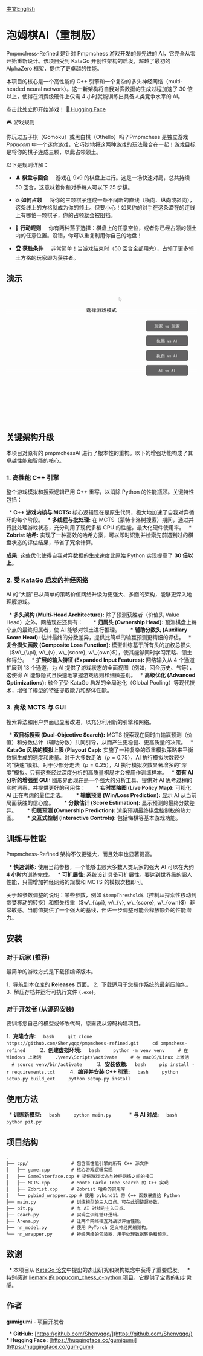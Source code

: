 [中文](https://github.com/Shenyqqq/pmpmchess-refined/blob/master/README.zh.md)[English](https://github.com/Shenyqqq/pmpmchess-refined/blob/master/README.md)
# 泡姆棋AI（重制版）

Pmpmchess-Refined 是针对 Pmpmchess 游戏开发的最先进的 AI，它完全从零开始重新设计。该项目受到 KataGo 开创性架构的启发，超越了最初的 AlphaZero 框架，提供了更卓越的性能。

本项目的核心是一个高性能的 C++ 引擎和一个复杂的多头神经网络（multi-headed neural network）。这一新架构将自我对弈数据的生成过程加速了 30 倍以上，使得在消费级硬件上仅需 4 小时就能训练出具备人类竞争水平的 AI。

点击此处立即开始游戏！
[🤗 Hugging Face](https://huggingface.co/spaces/gumigumi/pmpmchess)

🎮 游戏规则

你玩过五子棋（Gomoku）或黑白棋（Othello）吗？Pmpmchess 是独立游戏 *Popucom* 中一个迷你游戏，它巧妙地将这两种游戏的玩法融合在一起！游戏目标是将你的棋子连成三颗，以此占领领土。

以下是规则详解：

  * **♟️ 棋盘与回合**
        游戏在 9x9 的棋盘上进行。这是一场快速对局，总共持续 50 回合，这意味着你和对手每人可以下 25 步棋。

  * **💥 如何占领**
        将你的三颗棋子连成一条不间断的直线（横向、纵向或斜向），这条线上的方格就成为你的领土。但要小心！如果你的对手在这条潜在的连线上有哪怕一颗棋子，你的占领就会被阻挡。

  * **🤔 行动规则**
        你有两种落子选择：棋盘上的任意空位，或者你已经占领的领土内的任意位置。没错，你可以重复利用你自己的地盘！

  * **🏆 获胜条件**
        非常简单！当游戏结束时（50 回合全部用完），占领了更多领土方格的玩家即为获胜者。

## 演示
![gif](https://raw.githubusercontent.com/Shenyqqq/pmpmchess-refined/master/gif/1.gif)
## 关键架构升级

本项目对原有的 pmpmchessAI 进行了根本性的重构。以下的增强功能构成了其卓越性能和智能的核心。

### 1\. 高性能 C++ 引擎

整个游戏模拟和搜索逻辑已用 C++ 重写，以消除 Python 的性能瓶颈。关键特性包括：

  \* **C++ 游戏内核与 MCTS:** 核心逻辑现在是原生代码，极大地加速了自我对弈循环的每个阶段。
  \* **多线程与批处理:** 在 MCTS（蒙特卡洛树搜索）期间，通过并行批处理游戏状态，充分利用了现代多核 CPU 的性能，最大化硬件使用率。
  \* **Zobrist 哈希:** 实现了一种高效的哈希方案，可以即时识别并检索先前遇到过的棋盘状态的评估结果，节省了冗余计算。

**成果:** 这些优化使得自我对弈数据的生成速度比原始 Python 实现提高了 **30 倍以上**。

### 2\. 受 KataGo 启发的神经网络

AI 的“大脑”已从简单的策略价值网络升级为更强大、多面的架构，能够更深入地理解游戏。

  \* **多头架构 (Multi-Head Architecture):** 除了预测获胜者（价值头 Value Head）之外，网络现在还具有：
      \* **归属头 (Ownership Head):** 预测棋盘上每个点的最终归属者，使 AI 能够对领土进行推理。
      \* **辅助分数头 (Auxiliary Score Head):** 估计最终的分数差异，提供比简单的输赢预测更精细的评估。
  \* **复合损失函数 (Composite Loss Function):** 模型训练基于所有头的加权总损失（$w\_{\\pi}, w\_{v}, w\_{score}, w\_{own}$），使其能够同时学习策略、领土和得分。
  \* **扩展的输入特征 (Expanded Input Features):** 网络输入从 4 个通道扩展到 13 个通道，为 AI 提供了游戏状态的全面视图（例如，回合历史、气等），这使得 AI 能够隐式且快速地掌握游戏规则和细微差别。
  \* **高级优化 (Advanced Optimizations):** 融合了受 KataGo 启发的全局池化（Global Pooling）等现代技术，增强了模型的特征提取能力和整体性能。

### 3\. 高级 MCTS 与 GUI

搜索算法和用户界面已显著改进，以充分利用新的引擎和网络。

  \* **双目标搜索 (Dual-Objective Search):** MCTS 搜索现在同时由输赢预测（价值）和分数估计（辅助分数）共同引导，从而产生更稳健、更高质量的决策。
  \* **KataGo 风格的模拟上限 (Playout Cap):** 实施了一种复杂的双重模拟策略来平衡数据生成的速度和质量。对于大多数走法（$p=0.75$），AI 执行模拟次数较少的“快速”模拟。对于少部分走法（$p=0.25$），AI 执行模拟次数显著增多的“深度”模拟。只有这些经过深度分析的高质量棋局才会被用作训练样本。
  \* **带有 AI 分析的增强型 GUI:** 图形界面现在是一个强大的分析工具，提供对 AI 思考过程的实时洞察，并提供更好的可用性：
      \* **实时策略图 (Live Policy Map):** 可视化 AI 正在考虑的最佳走法。
      \* **输赢预测 (Win/Loss Prediction):** 显示 AI 从当前局面获胜的信心度。
      \* **分数估计 (Score Estimation):** 显示预测的最终分数差异。
      \* **归属预测 (Ownership Prediction):** 渲染预期最终棋盘控制权的热力图。
      \* **交互式控制 (Interactive Controls):** 包括悔棋等基本游戏功能。

## 训练与性能

Pmpmchess-Refined 架构不仅更强大，而且效率也显著提高。

  \* **快速训练:** 使用当前参数，一个能够击败大多数人类玩家的强大 AI 可以在大约 **4 小时**内训练完成。
  \* **可扩展性:** 系统设计具备可扩展性。要达到世界级的超人性能，只需增加神经网络的规模和 MCTS 的模拟次数即可。

关于超参数调整的说明：某些参数，例如 `$tempThreshold$`（控制从探索性移动到贪婪移动的转换）和损失权重（$w\_{\\pi}, w\_{v}, w\_{score}, w\_{own}$）非常敏感。当前值提供了一个强大的基线，但进一步调整可能会释放额外的性能潜力。

## 安装

### 对于玩家 (推荐)

最简单的游戏方式是下载预编译版本。

1.  导航到本仓库的 **Releases** 页面。
2.  下载适用于您操作系统的最新压缩包。
3.  解压存档并运行可执行文件 (`.exe`)。

### 对于开发者 (从源码安装)

要训练您自己的模型或修改代码，您需要从源码构建项目。

1.  **克隆仓库:**
    ` bash     git clone https://github.com/Shenyqqq/pmpmchess-refined.git     cd pmpmchess-refined      `
2.  **创建虚拟环境:**
    ` bash     python -m venv venv     # 在 Windows 上激活     .\venv\Scripts\activate     # 在 macOS/Linux 上激活     # source venv/bin/activate      `
3.  **安装依赖:**
    ` bash     pip install -r requirements.txt      `
4.  **编译并安装 C++ 引擎:**
    ` bash     python setup.py build_ext     python setup.py install      `

## 使用方法

  \* **训练新模型:**
    ` bash     python main.py      `
  \* **与 AI 对战:**
    ` bash     python pit.py      `

## 项目结构

```
.
├── cpp/                # 包含高性能引擎的所有 C++ 源文件
│   ├── game.cpp        # 核心游戏逻辑实现
│   ├── GameInterface.cpp # 提供游戏状态与神经网络之间的接口
│   ├── MCTS.cpp        # Monte Carlo Tree Search 的 C++ 实现
│   ├── Zobrist.cpp     # Zobrist 哈希的实用库
│   └── pybind_wrapper.cpp # 使用 pybind11 将 C++ 函数暴露给 Python
├── main.py             # 训练模型的主入口点。可在此调整超参数。
├── pit.py              # 与 AI 对战的主入口点。
├── Coach.py            # 实现主训练循环逻辑。
├── Arena.py            # 让两个网络相互对战以评估性能。
├── nn_model.py         # 使用 PyTorch 定义神经网络架构。
└── nn_wrapper.py       # 神经网络的包装器，用于处理数据转换和预测。
```

## 致谢

  \* 本项目从 [KataGo 论文](https://arxiv.org/abs/1902.10565)中提出的杰出研究和架构概念中获得了重要启发。
  \* 特别感谢 [liemark 的 popucom\_chess\_c-python 项目](https://www.google.com/search?q=https://github.com/liemark/popucom_chess_c-python)，它提供了宝贵的初步灵感。

## 作者

**gumigumi** - 项目开发者

  \* **GitHub:** [https://github.com/Shenyqqq/](https://github.com/Shenyqqq/)
  \* **Hugging Face:** [https://huggingface.co/gumigumi](https://huggingface.co/gumigumi)
